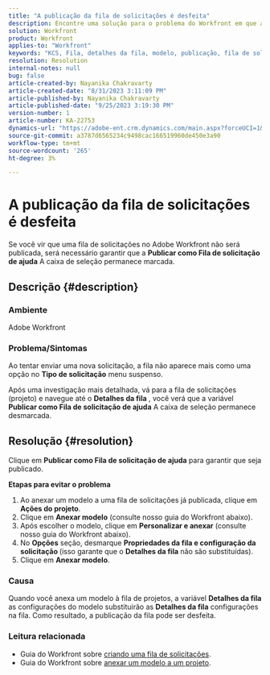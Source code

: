 ```yaml
---
title: "A publicação da fila de solicitações é desfeita"
description: Encontre uma solução para o problema do Workfront em que a publicação de uma Fila de solicitações é desfeita após o envio de uma nova solicitação.
solution: Workfront
product: Workfront
applies-to: "Workfront"
keywords: "KCS, Fila, detalhes da fila, modelo, publicação, fila de solicitações, nova solicitação "
resolution: Resolution
internal-notes: null
bug: false
article-created-by: Nayanika Chakravarty
article-created-date: "8/31/2023 3:11:09 PM"
article-published-by: Nayanika Chakravarty
article-published-date: "9/25/2023 3:19:30 PM"
version-number: 1
article-number: KA-22753
dynamics-url: "https://adobe-ent.crm.dynamics.com/main.aspx?forceUCI=1&pagetype=entityrecord&etn=knowledgearticle&id=2d4c8498-1048-ee11-be6d-6045bd006e5a"
source-git-commit: a3787d6565234c9498cac166519960de450e3a90
workflow-type: tm+mt
source-wordcount: '265'
ht-degree: 3%

---
```


# A publicação da fila de solicitações é desfeita


Se você vir que uma fila de solicitações no Adobe Workfront não será publicada, será necessário garantir que a <b>Publicar como Fila de solicitação de ajuda</b> A caixa de seleção permanece marcada.

## Descrição {#description}


### Ambiente

Adobe Workfront

### Problema/Sintomas

Ao tentar enviar uma nova solicitação, a fila não aparece mais como uma opção no <b>Tipo de solicitação</b> menu suspenso.

Após uma investigação mais detalhada, vá para a fila de solicitações (projeto) e navegue até o <b>Detalhes da fila</b> , você verá que a variável <b>Publicar como Fila de solicitação de ajuda</b> A caixa de seleção permanece desmarcada.


## Resolução {#resolution}


Clique em <b>Publicar como Fila de solicitação de ajuda</b> para garantir que seja publicado.

<b>Etapas para evitar o problema</b>

1. Ao anexar um modelo a uma fila de solicitações já publicada, clique em <b>Ações do projeto</b>.
2. Clique em <b>Anexar modelo</b> (consulte nosso guia do Workfront abaixo).
3. Após escolher o modelo, clique em <b>Personalizar e anexar</b> (consulte nosso guia do Workfront abaixo).
4. No <b>Opções</b> seção, desmarque <b>Propriedades da fila e configuração da solicitação </b>(isso garante que o <b>Detalhes da fila</b> não são substituídas).
5. Clique em <b>Anexar modelo</b>.


### Causa

Quando você anexa um modelo à fila de projetos, a variável <b>Detalhes da fila</b> as configurações do modelo substituirão as <b>Detalhes da fila</b> configurações na fila. Como resultado, a publicação da fila pode ser desfeita.

### Leitura relacionada

- Guia do Workfront sobre [criando uma fila de solicitações](https://experienceleague.adobe.com/docs/workfront/using/manage-work/requests/create-and-manage-request-queues/create-request-queue.html).
- Guia do Workfront sobre [anexar um modelo a um projeto](https://experienceleague.adobe.com/docs/workfront/using/manage-work/projects/create-and-manage-project-templates/attach-template-to-project.html).

